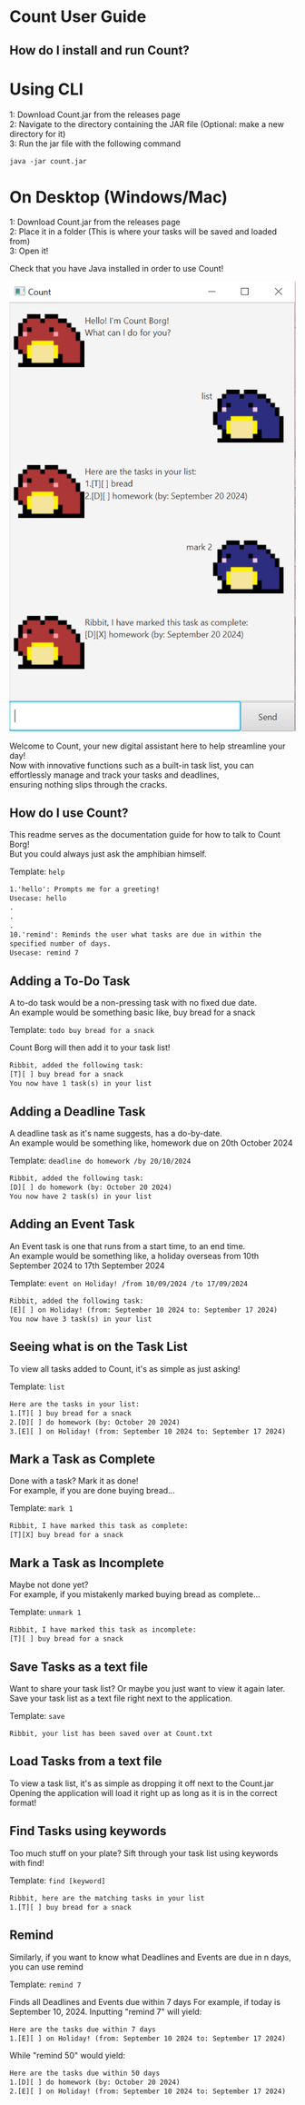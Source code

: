 # Count User Guide

## How do I install and run Count?
# Using CLI
1: Download Count.jar from the releases page  
2: Navigate to the directory containing the JAR file (Optional: make a new directory for it)  
3: Run the jar file with the following command
```
java -jar count.jar
```
# On Desktop (Windows/Mac)
1: Download Count.jar from the releases page  
2: Place it in a folder (This is where your tasks will be saved and loaded from)  
3: Open it!  

Check that you have Java installed in order to use Count!

![Ui.png](Ui.png)

Welcome to Count, your new digital assistant here to help streamline your day!  
Now with innovative functions such as a built-in task list, you can effortlessly manage and track your tasks and deadlines,  
ensuring nothing slips through the cracks.

## How do I use Count?

This readme serves as the documentation guide for how to talk to Count Borg!  
But you could always just ask the amphibian himself.

Template: `help`

```
1.'hello': Prompts me for a greeting!
Usecase: hello
.
.
.
10.'remind': Reminds the user what tasks are due in within the specified number of days.
Usecase: remind 7
```

## Adding a To-Do Task

A to-do task would be a non-pressing task with no fixed due date.  
An example would be something basic like, buy bread for a snack

Template: `todo buy bread for a snack`

Count Borg will then add it to your task list!

```
Ribbit, added the following task:
[T][ ] buy bread for a snack
You now have 1 task(s) in your list
```

## Adding a Deadline Task

A deadline task as it's name suggests, has a do-by-date.  
An example would be something like, homework due on 20th October 2024

Template: `deadline do homework /by 20/10/2024`

```
Ribbit, added the following task:
[D][ ] do homework (by: October 20 2024)
You now have 2 task(s) in your list
```

## Adding an Event Task

An Event task is one that runs from a start time, to an end time.  
An example would be something like,
a holiday overseas from 10th September 2024 to 17th September 2024

Template: `event on Holiday! /from 10/09/2024 /to 17/09/2024`

```
Ribbit, added the following task:
[E][ ] on Holiday! (from: September 10 2024 to: September 17 2024)
You now have 3 task(s) in your list
```

## Seeing what is on the Task List

To view all tasks added to Count, it's as simple as just asking!

Template: `list`

```
Here are the tasks in your list:
1.[T][ ] buy bread for a snack
2.[D][ ] do homework (by: October 20 2024)
3.[E][ ] on Holiday! (from: September 10 2024 to: September 17 2024)
```

## Mark a Task as Complete

Done with a task? Mark it as done!  
For example, if you are done buying bread...

Template: `mark 1`

```
Ribbit, I have marked this task as complete:
[T][X] buy bread for a snack
```

## Mark a Task as Incomplete

Maybe not done yet?  
For example, if you mistakenly marked buying bread as complete...

Template: `unmark 1`

```
Ribbit, I have marked this task as incomplete:
[T][ ] buy bread for a snack
```

## Save Tasks as a text file

Want to share your task list? Or maybe you just want to view it again later.  
Save your task list as a text file right next to the application.

Template: `save`

```
Ribbit, your list has been saved over at Count.txt
```

## Load Tasks from a text file

To view a task list, it's as simple as dropping it off next to the Count.jar  
Opening the application will load it right up as long as it is in the correct format!

## Find Tasks using keywords

Too much stuff on your plate? Sift through your task list using keywords with find!

Template: `find [keyword]`

```
Ribbit, here are the matching tasks in your list
1.[T][ ] buy bread for a snack
```

## Remind

Similarly, if you want to know what Deadlines and Events are due in n days, you can use remind

Template: `remind 7`

Finds all Deadlines and Events due within 7 days
For example, if today is September 10, 2024. Inputting "remind 7" will yield:

```
Here are the tasks due within 7 days
1.[E][ ] on Holiday! (from: September 10 2024 to: September 17 2024)
```

While "remind 50" would yield:

```
Here are the tasks due within 50 days
1.[D][ ] do homework (by: October 20 2024)
2.[E][ ] on Holiday! (from: September 10 2024 to: September 17 2024)
```
